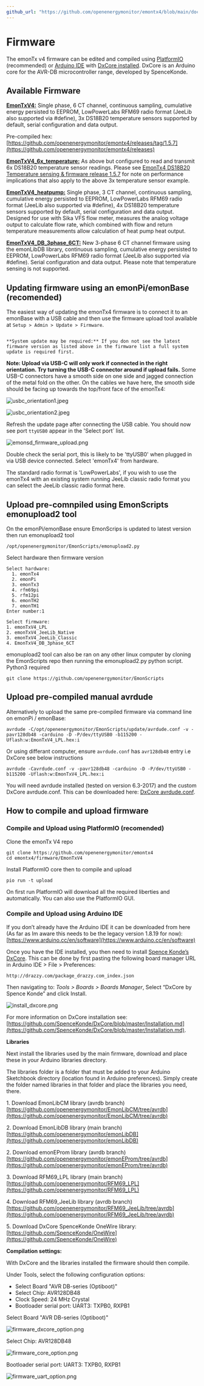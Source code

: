```yaml
---
github_url: "https://github.com/openenergymonitor/emontx4/blob/main/docs/firmware.md"
---
```


# Firmware

The emonTx v4 firmware can be edited and compiled using [PlatformIO](https://platfomrio.org/) (recommended) or [Arduino IDE](https://www.arduino.cc/) with [DxCore installed](https://github.com/SpenceKonde/DxCore). DxCore is an Arduino core for the AVR-DB microcontroller range, developed by SpenceKonde.

## Available Firmware

**[EmonTxV4:](https://github.com/openenergymonitor/emontx4/tree/main/firmware/EmonTxV4)** Single phase, 6 CT channel, continuous sampling, cumulative energy persisted to EEPROM, LowPowerLabs RFM69 radio format (JeeLib also supported via #define), 3x DS18B20 temperature sensors supported by default, serial configuration and data output.

Pre-compiled hex: [https://github.com/openenergymonitor/emontx4/releases/tag/1.5.7](https://github.com/openenergymonitor/emontx4/releases)

**[EmonTxV4_6x_temperature:](https://github.com/openenergymonitor/emontx4/tree/main/firmware/EmonTxV4_6x_temperature)** As above but configured to read and transmit 6x DS18B20 temperature sensor readings. Please see [EmonTx4 DS18B20 Temperature sensing & firmware release 1.5.7](https://community.openenergymonitor.org/t/emontx4-ds18b20-temperature-sensing-firmware-release-1-5-7/23496/2) for note on performance implications that also apply to the above 3x temperature sensor example.

**[EmonTxV4_heatpump:](https://github.com/openenergymonitor/emontx4/tree/main/firmware/EmonTxV4_heatpump)** Single phase, 3 CT channel, continuous sampling, cumulative energy persisted to EEPROM, LowPowerLabs RFM69 radio format (JeeLib also supported via #define), 4x DS18B20 temperature sensors supported by default, serial configuration and data output. Designed for use with Sika VFS flow meter, measures the analog voltage output to calculate flow rate, which combined with flow and return temperature measurements allow calculation of heat pump heat output.

**[EmonTxV4_DB_3phase_6CT:](https://github.com/openenergymonitor/emontx4/tree/main/firmware/EmonTxV4_DB_3phase_6CT)** New 3-phase 6 CT channel firmware using the emonLibDB library, continuous sampling, cumulative energy persisted to EEPROM, LowPowerLabs RFM69 radio format (JeeLib also supported via #define). Serial configuration and data output. Please note that temperature sensing is not supported.

## Updating firmware using an emonPi/emonBase (recomended)

The easiest way of updating the emonTx4 firmware is to connect it to an emonBase with a USB cable and then use the firmware upload tool available at `Setup > Admin > Update > Firmware`.

```{warning} 

**System update may be required:** If you don not see the latest firmware version as listed above in the firmware list a full system update is required first.
```

**Note: Upload via USB-C will only work if connected in the right orientation. Try turning the USB-C connector around if upload fails.** Some USB-C connectors have a smooth side on one side and jagged connection of the metal fold on the other. On the cables we have here, the smooth side should be facing up towards the top/front face of the emonTx4:

![usbc_orientation1.jpeg](img/usbc_orientation1.jpeg)

![usbc_orientation2.jpeg](img/usbc_orientation2.jpeg)

Refresh the update page after connecting the USB cable. You should now see port `ttyUSB0` appear in the 'Select port` list.

![emonsd_firmware_upload.png](img/emonsd_firmware_upload2.png)

Double check the serial port, this is likely to be 'ttyUSB0' when plugged in via USB device connected. Select 'emonTx4' from hardware.

The standard radio format is 'LowPowerLabs', if you wish to use the emonTx4 with an existing system running JeeLib classic radio format you can select the JeeLib classic radio format here.

## Upload pre-comnpiled using EmonScripts emonupload2 tool 

On the emonPi/emonBase ensure EmonScrips is updated to latest version then run emonupload2 tool 

    /opt/openenergymonitor/EmonScripts/emonupload2.py

Select hardware then firmware version

```
Select hardware:
  1. emonTx4
  2. emonPi
  3. emonTx3
  4. rfm69pi
  5. rfm12pi
  6. emonTH2
  7. emonTH1
Enter number:1

Select firmware:
1. emonTxV4_LPL
2. emonTxV4_JeeLib_Native
3. emonTxV4_JeeLib_Classic
4. EmonTxV4_DB_3phase_6CT
```

emonupload2 tool can also be ran on any other linux computer by cloning the EmonScripts repo then running the emonupload2.py python script. Python3 required 

    git clone https://github.com/openenergymonitor/EmonScripts

## Upload pre-compiled manual avrdude 

Alternatively to upload the same pre-compiled firmware via command line on emonPi / emonBase: 

    avrdude -C/opt/openenergymonitor/EmonScripts/update/avrdude.conf -v -pavr128db48 -carduino -D -P/dev/ttyUSB0 -b115200 -Uflash:w:EmonTxV4_LPL.hex:i 

Or using differant computer, ensure `avrdude.conf` has `avr128db48` entry i.e DxCore see below instructions 

    avrdude -Cavrdude.conf -v -pavr128db48 -carduino -D -P/dev/ttyUSB0 -b115200 -Uflash:w:EmonTxV4_LPL.hex:i 
    
You will need avrdude installed (tested on version 6.3-2017) and the custom DxCore avrdude.conf. This can be downloaded here: [DxCore avrdude.conf](https://raw.githubusercontent.com/openenergymonitor/emontx4/main/firmware/avrdude.conf).

## How to compile and upload firmware

### Compile and Upload using PlatformIO (recomended)

Clone the emonTx V4 repo 

    git clone https://github.com/openenergymonitor/emontx4
    cd emontx4/firmware/EmonTxV4
    
Install PlatformIO core then to compile and upload  

    pio run -t upload

On first run PlatformIO will download all the required liberties and automatically. You can also use the PlatformIO GUI. 

### Compile and Upload using Arduino IDE 

If you don’t already have the Arduino IDE it can be downloaded from here (As far as Im aware this needs to be the legacy version 1.8.19 for now):<br>
[https://www.arduino.cc/en/software](https://www.arduino.cc/en/software)

Once you have the IDE installed, you then need to install [Spence Konde’s DxCore](https://github.com/SpenceKonde/DxCore). This can be done by first pasting the following board manager URL in Arduino IDE > File > Preferences:

    http://drazzy.com/package_drazzy.com_index.json

Then navigating to: *Tools > Boards > Boards Manager*, Select “DxCore by Spence Konde” and click Install. 

![install_dxcore.png](img/install_dxcore.png)

For more information on DxCore installation see: [https://github.com/SpenceKonde/DxCore/blob/master/Installation.md](https://github.com/SpenceKonde/DxCore/blob/master/Installation.md).

**Libraries**

Next install the libraries used by the main firmware, download and place these in your Arduino libraries directory. 

The libraries folder is a folder that must be added to your Arduino Sketchbook directory (location found in Arduino preferences). Simply create the folder named libraries in that folder and place the libraries you need, there.

1\. Download EmonLibCM library (avrdb branch)<br>
[https://github.com/openenergymonitor/EmonLibCM/tree/avrdb](https://github.com/openenergymonitor/EmonLibCM/tree/avrdb)

2\. Download EmonLibDB library (main branch)<br>
[https://github.com/openenergymonitor/emonLibDB](https://github.com/openenergymonitor/emonLibDB)

2\. Download emonEProm library (avrdb branch)<br>
[https://github.com/openenergymonitor/emonEProm/tree/avrdb](https://github.com/openenergymonitor/emonEProm/tree/avrdb)

3\. Download RFM69_LPL library (main branch)<br>
[https://github.com/openenergymonitor/RFM69_LPL](https://github.com/openenergymonitor/RFM69_LPL)

4\. Download RFM69_JeeLib library (avrdb branch)<br>
[https://github.com/openenergymonitor/RFM69_JeeLib/tree/avrdb](https://github.com/openenergymonitor/RFM69_JeeLib/tree/avrdb)

5\. Download DxCore SpenceKonde OneWire library:<br>
[https://github.com/SpenceKonde/OneWire](https://github.com/SpenceKonde/OneWire)

**Compilation settings:**

With DxCore and the libraries installed the firmware should then compile. 

Under Tools, select the following configuration options:

- Select Board "AVR DB-series (Optiboot)"
- Select Chip: AVR128DB48
- Clock Speed: 24 MHz Crystal
- Bootloader serial port: UART3: TXPB0, RXPB1

Select Board "AVR DB-series (Optiboot)"

![firmware_dxcore_option.png](img/firmware_dxcore_option.png)

Select Chip: AVR128DB48

![firmware_core_option.png](img/firmware_core_option.png)

Bootloader serial port: UART3: TXPB0, RXPB1

![firmware_uart_option.png](img/firmware_uart_option.png)

